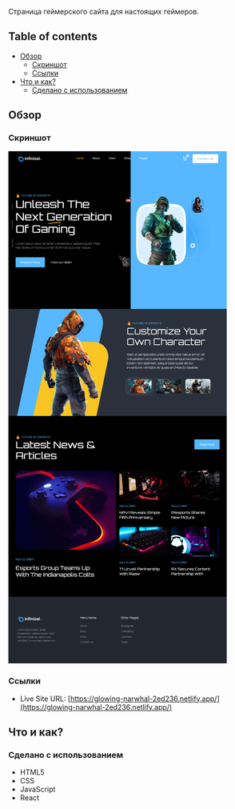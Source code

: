 Страница геймерского сайта для настоящих геймеров.

## Table of contents

- [Обзор](#обзор)
  - [Скриншот](#скриншот)
  - [Ссылки](#ссылки)
- [Что и как?](#что-и-как?)
  - [Сделано с использованием](#сделано-с-использованием)

## Обзор

### Скриншот

![](./screenshot.png)

### Ссылки

- Live Site URL: [https://glowing-narwhal-2ed236.netlify.app/](https://glowing-narwhal-2ed236.netlify.app/)

## Что и как?

### Сделано с использованием

- HTML5
- CSS
- JavaScript
- React
